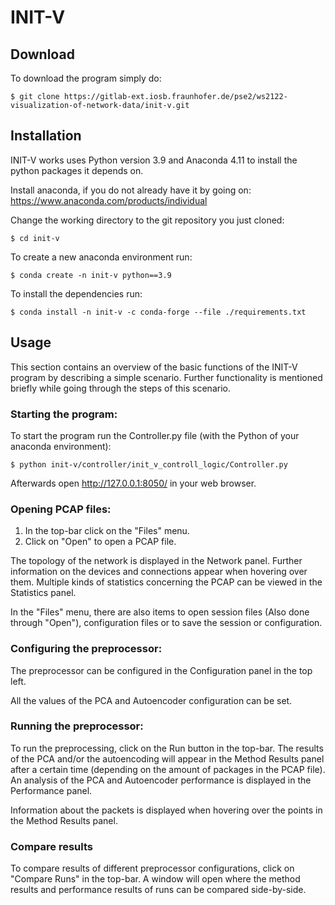 # INIT-V

## Download

To download the program simply do:

    $ git clone https://gitlab-ext.iosb.fraunhofer.de/pse2/ws2122-visualization-of-network-data/init-v.git

## Installation

INIT-V works uses Python version 3.9 and Anaconda 4.11 to install the python packages it depends on.

Install anaconda, if you do not already have it by going on:
<https://www.anaconda.com/products/individual>

Change the working directory to the git repository you just cloned:

    $ cd init-v

To create a new anaconda environment run:

    $ conda create -n init-v python==3.9

To install the dependencies run:

    $ conda install -n init-v -c conda-forge --file ./requirements.txt

## Usage

This section contains an overview of the basic functions of the INIT-V program by describing
a simple scenario. Further functionality is mentioned briefly while going through the
steps of this scenario.

### Starting the program:

To start the program run the Controller.py file (with the Python of your anaconda environment):

    $ python init-v/controller/init_v_controll_logic/Controller.py

Afterwards open <http://127.0.0.1:8050/> in your web browser.

### Opening PCAP files:

1. In the top-bar click on the "Files" menu.
2. Click on "Open" to open a PCAP file.

The topology of the network is displayed in the Network panel. Further information on the devices
and connections appear when hovering over them. Multiple kinds of statistics concerning the PCAP can be viewed
in the Statistics panel.

In the "Files" menu, there are also items to open session files (Also done through "Open"), configuration files or to
save the session or configuration.

### Configuring the preprocessor:

The preprocessor can be configured in the Configuration panel in the top left.

All the values of the PCA and Autoencoder configuration can be set.

### Running the preprocessor:

To run the preprocessing, click on the Run button in the top-bar. The results of the PCA
and/or the autoencoding will appear in the Method Results panel after a certain time (depending on the
amount of packages in the PCAP file). An analysis of the PCA and Autoencoder performance
is displayed in the Performance panel.

Information about the packets is displayed when hovering over the points in the Method
Results panel.

### Compare results

To compare results of different preprocessor configurations, click on "Compare Runs" in the
top-bar. A window will open where the method results and performance results of runs can be 
compared side-by-side.
